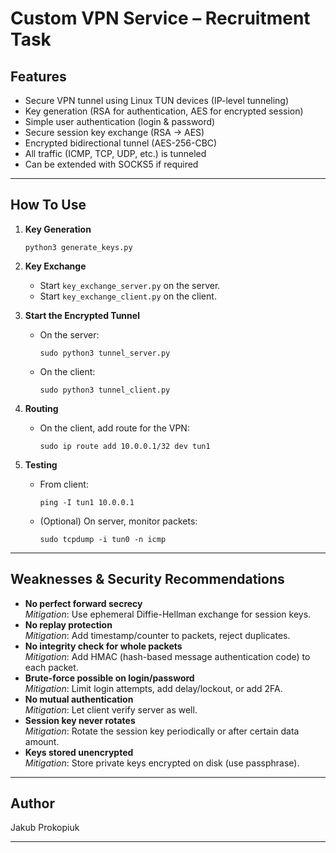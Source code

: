 # Custom VPN Service – Recruitment Task

## Features

- Secure VPN tunnel using Linux TUN devices (IP-level tunneling)
- Key generation (RSA for authentication, AES for encrypted session)
- Simple user authentication (login & password)
- Secure session key exchange (RSA → AES)
- Encrypted bidirectional tunnel (AES-256-CBC)
- All traffic (ICMP, TCP, UDP, etc.) is tunneled
- Can be extended with SOCKS5 if required

---

## How To Use

1. **Key Generation**
    ```
    python3 generate_keys.py
    ```

2. **Key Exchange**
    - Start `key_exchange_server.py` on the server.
    - Start `key_exchange_client.py` on the client.

3. **Start the Encrypted Tunnel**
    - On the server:
        ```
        sudo python3 tunnel_server.py
        ```
    - On the client:
        ```
        sudo python3 tunnel_client.py
        ```

4. **Routing**
    - On the client, add route for the VPN:
        ```
        sudo ip route add 10.0.0.1/32 dev tun1
        ```

5. **Testing**
    - From client:
        ```
        ping -I tun1 10.0.0.1
        ```
    - (Optional) On server, monitor packets:
        ```
        sudo tcpdump -i tun0 -n icmp
        ```

---

## Weaknesses & Security Recommendations

- **No perfect forward secrecy**  
  *Mitigation*: Use ephemeral Diffie-Hellman exchange for session keys.
- **No replay protection**  
  *Mitigation*: Add timestamp/counter to packets, reject duplicates.
- **No integrity check for whole packets**  
  *Mitigation*: Add HMAC (hash-based message authentication code) to each packet.
- **Brute-force possible on login/password**  
  *Mitigation*: Limit login attempts, add delay/lockout, or add 2FA.
- **No mutual authentication**  
  *Mitigation*: Let client verify server as well.
- **Session key never rotates**  
  *Mitigation*: Rotate the session key periodically or after certain data amount.
- **Keys stored unencrypted**  
  *Mitigation*: Store private keys encrypted on disk (use passphrase).

---

## Author

Jakub Prokopiuk

---
